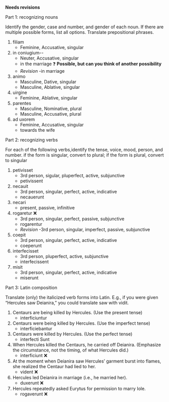 **Needs revisions**

Part 1: recognizing nouns

Identify the gender, case and number, and gender of each noun. If there are multiple possible forms, list all options. Translate prepositional phrases.

1. filiam
      - Feminine, Accusative, singular
1. in coniugium--
      - Neuter, Accusative, singular 
      - in the marriage ❓ **Possible, but can you think of another possibility**
      - *Revision* -in marriage
1. animo
      - Masculine, Dative, singular
      - Masculine, Ablative, singular
1. uirgine
      - Feminine, Ablative, singular
1. parentes
      - Masculine, Nominative, plural
      - Masculine, Accusative, plural
1. ad uxorem
      - Feminine, Accusative, singular    
      - towards the wife

Part 2: recognizing verbs

For each of the following verbs,identify the tense, voice, mood, person, and number.
if the form is singular, convert to plural; if the form is plural, convert to singular

1. petivisset
      - 3rd person, sigular, pluperfect, active, subjunctive
      - petivissent
1. necauit
      - 3rd person, singular, perfect, active, indicative 
      - necauerunt
1. necari
      -  present, passive, infinitive
1. rogaretur ❌
      - 3rd person, singular, perfect, passive, subjunctive 
      - rogarentur
      -  *Revision* -3rd person, singular, imperfect, passive, subjunctive 
1. coepit
      - 3rd person, singular, perfect, active, indicative
      - coeperunt
1. interfecisset
      - 3rd person, pluperfect, active, subjunctive
      - interfecissent
1. misit
      - 3rd person, singular, perfect, active, indicative
      - miserunt

Part 3: Latin composition

Translate (only) the italicized verb forms into Latin. E.g., if you were given “Hercules saw Deianira,” you could translate saw with vidit.

1. Centaurs are being killed by Hercules. (Use the present tense)
      - interficiuntur
1. Centaurs were being killed by Hercules. (Use the imperfect tense)
      - interficiebantur
1. Centaurs were killed by Hercules. (Use the perfect tense)
      - interfecti Sunt	
1. When Hercules killed the Centaurs, he carried off Deianira. (Emphasize the circumstance, not the timing, of what Hercules did.)
      - interficiunt ❌
1. At the moment when Deianira saw Hercules’ garment burst into flames, she realized the Centaur had lied to her.
      - vident ❌
1. Hercules led Deianira in marriage (i.e., he married her).
      - duxerunt ❌
1. Hercules repeatedly asked Eurytus for permission to marry Iole.
      - rogaverunt ❌
